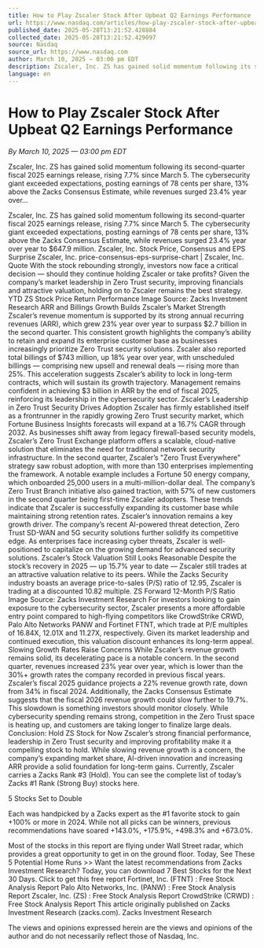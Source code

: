 ```yaml
---
title: How to Play Zscaler Stock After Upbeat Q2 Earnings Performance
url: https://www.nasdaq.com/articles/how-play-zscaler-stock-after-upbeat-q2-earnings-performance
published_date: 2025-05-28T13:21:52.428884
collected_date: 2025-05-28T13:21:52.429097
source: Nasdaq
source_url: https://www.nasdaq.com
author: March 10, 2025 — 03:00 pm EDT
description: Zscaler, Inc. ZS has gained solid momentum following its second-quarter fiscal 2025 earnings release, rising 7.7% since March 5. The cybersecurity giant exceeded expectations, posting earnings of 78 cents per share, 13% above the Zacks Consensus Estimate, while revenues surged 23.4% year over...
language: en
---
```


# How to Play Zscaler Stock After Upbeat Q2 Earnings Performance

*By March 10, 2025 — 03:00 pm EDT*

Zscaler, Inc. ZS has gained solid momentum following its second-quarter fiscal 2025 earnings release, rising 7.7% since March 5. The cybersecurity giant exceeded expectations, posting earnings of 78 cents per share, 13% above the Zacks Consensus Estimate, while revenues surged 23.4% year over...

Zscaler, Inc. ZS has gained solid momentum following its second-quarter fiscal 2025 earnings release, rising 7.7% since March 5. The cybersecurity giant exceeded expectations, posting earnings of 78 cents per share, 13% above the Zacks Consensus Estimate, while revenues surged 23.4% year over year to $647.9 million. Zscaler, Inc. Stock Price, Consensus and EPS Surprise Zscaler, Inc. price-consensus-eps-surprise-chart | Zscaler, Inc. Quote 
 With the stock rebounding strongly, investors now face a critical decision — should they continue holding Zscaler or take profits? Given the company’s market leadership in Zero Trust security, improving financials and attractive valuation, holding on to Zscaler remains the best strategy. YTD ZS Stock Price Return Performance Image Source: Zacks Investment Research ARR and Billings Growth Builds Zscaler’s Market Strength Zscaler’s revenue momentum is supported by its strong annual recurring revenues (ARR), which grew 23% year over year to surpass $2.7 billion in the second quarter. This consistent growth highlights the company’s ability to retain and expand its enterprise customer base as businesses increasingly prioritize Zero Trust security solutions. Zscaler also reported total billings of $743 million, up 18% year over year, with unscheduled billings — comprising new upsell and renewal deals — rising more than 25%. This acceleration suggests Zscaler’s ability to lock in long-term contracts, which will sustain its growth trajectory. Management remains confident in achieving $3 billion in ARR by the end of fiscal 2025, reinforcing its leadership in the cybersecurity sector. Zscaler’s Leadership in Zero Trust Security Drives Adoption Zscaler has firmly established itself as a frontrunner in the rapidly growing Zero Trust security market, which Fortune Business Insights forecasts will expand at a 16.7% CAGR through 2032. As businesses shift away from legacy firewall-based security models, Zscaler’s Zero Trust Exchange platform offers a scalable, cloud-native solution that eliminates the need for traditional network security infrastructure. 
 In the second quarter, Zscaler’s "Zero Trust Everywhere" strategy saw robust adoption, with more than 130 enterprises implementing the framework. A notable example includes a Fortune 50 energy company, which onboarded 25,000 users in a multi-million-dollar deal. The company’s Zero Trust Branch initiative also gained traction, with 57% of new customers in the second quarter being first-time Zscaler adopters. These trends indicate that Zscaler is successfully expanding its customer base while maintaining strong retention rates. Zscaler’s innovation remains a key growth driver. The company’s recent AI-powered threat detection, Zero Trust SD-WAN and 5G security solutions further solidify its competitive edge. As enterprises face increasing cyber threats, Zscaler is well-positioned to capitalize on the growing demand for advanced security solutions. Zscaler’s Stock Valuation Still Looks Reasonable Despite the stock’s recovery in 2025 — up 15.7% year to date — Zscaler still trades at an attractive valuation relative to its peers. While the Zacks Security industry boasts an average price-to-sales (P/S) ratio of 12.95, Zscaler is trading at a discounted 10.82 multiple. ZS Forward 12-Month P/S Ratio Image Source: Zacks Investment Research For investors looking to gain exposure to the cybersecurity sector, Zscaler presents a more affordable entry point compared to high-flying competitors like CrowdStrike CRWD, Palo Alto Networks PANW and Fortinet FTNT, which trade at P/E multiples of 16.84X, 12.01X and 11.27X, respectively. Given its market leadership and continued execution, this valuation discount enhances its long-term appeal. 
 Slowing Growth Rates Raise Concerns While Zscaler’s revenue growth remains solid, its decelerating pace is a notable concern. In the second quarter, revenues increased 23% year over year, which is lower than the 30%+ growth rates the company recorded in previous fiscal years. Zscaler’s fiscal 2025 guidance projects a 22% revenue growth rate, down from 34% in fiscal 2024. Additionally, the Zacks Consensus Estimate suggests that the fiscal 2026 revenue growth could slow further to 19.7%. This slowdown is something investors should monitor closely. While cybersecurity spending remains strong, competition in the Zero Trust space is heating up, and customers are taking longer to finalize large deals. Conclusion: Hold ZS Stock for Now Zscaler’s strong financial performance, leadership in Zero Trust security and improving profitability make it a compelling stock to hold. While slowing revenue growth is a concern, the company’s expanding market share, AI-driven innovation and increasing ARR provide a solid foundation for long-term gains. Currently, Zscaler carries a Zacks Rank #3 (Hold). You can see the complete list of today’s Zacks #1 Rank (Strong Buy) stocks here. 
 
 5 Stocks Set to Double 
 
 Each was handpicked by a Zacks expert as the #1 favorite stock to gain +100% or more in 2024. While not all picks can be winners, previous recommendations have soared +143.0%, +175.9%, +498.3% and +673.0%. 
 
 Most of the stocks in this report are flying under Wall Street radar, which provides a great opportunity to get in on the ground floor. Today, See These 5 Potential Home Runs &gt;&gt; Want the latest recommendations from Zacks Investment Research? Today, you can download 7 Best Stocks for the Next 30 Days. Click to get this free report Fortinet, Inc. (FTNT) : Free Stock Analysis Report Palo Alto Networks, Inc. (PANW) : Free Stock Analysis Report Zscaler, Inc. (ZS) : Free Stock Analysis Report CrowdStrike (CRWD) : Free Stock Analysis Report This article originally published on Zacks Investment Research (zacks.com). Zacks Investment Research

The views and opinions expressed herein are the views and opinions of the author and do not necessarily reflect those of Nasdaq, Inc.